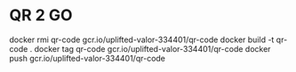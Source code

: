 ﻿# QR 2 GO

docker rmi qr-code gcr.io/uplifted-valor-334401/qr-code
docker build -t qr-code .
docker tag qr-code gcr.io/uplifted-valor-334401/qr-code
docker push gcr.io/uplifted-valor-334401/qr-code